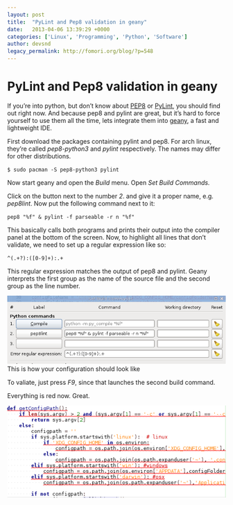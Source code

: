 ```yaml
---
layout: post
title:  "PyLint and Pep8 validation in geany"
date:   2013-04-06 13:39:29 +0000
categories: ['Linux', 'Programming', 'Python', 'Software']
author: devsnd
legacy_permalink: http://fomori.org/blog/?p=548
---
```



PyLint and Pep8 validation in geany
===================================

If you’re into python, but don’t know about [PEP8](http://www.python.org/dev/peps/pep-0008/) or [PyLint](http://www.pylint.org/), you should find out right now. And because pep8 and pylint are great, but it’s hard to force yourself to use them all the time, lets integrate them into [geany](http://www.geany.org), a fast and lightweight IDE.

First download the packages containing pylint and pep8. For arch linux, they’re called *pep8-python3* and *pylint* respectively. The names may differ for other distributions.

```
$ sudo pacman -S pep8-python3 pylint
```

Now start geany and open the *Build* menu. Open *Set Build Commands.*

Click on the button next to the number *2*. and give it a proper name, e.g. *pep8lint*. Now put the following command next to it:

```
pep8 "%f" & pylint -f parseable -r n "%f"
```

This basically calls both programs and prints their output into the compiler panel at the bottom  of the screen. Now, to highlight all lines that don’t validate, we need to set up a regular expression like so:

```
^(.+?):([0-9]+):.+
```

This regular expression matches the output of pep8 and pylint. Geany interprets the first group as the name of the source file and the second group as the line number.

[![This is how your configuration should look like](/assets/images/geanypylintpep8.png)](http://fomori.org/blog/?attachment_id=549)This is how your configuration should look like

To valiate, just press *F9*, since that launches the second build command.

Everything is red now. Great.

[![sourceallred](/assets/images/sourceallred.png)](http://fomori.org/blog/?attachment_id=550)

  

	